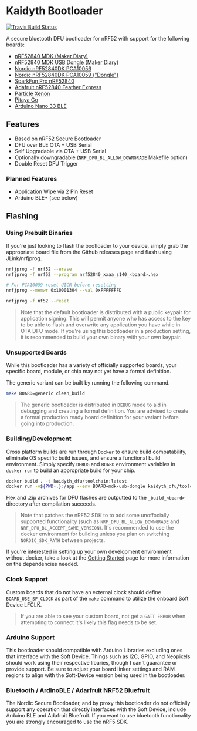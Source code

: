 # Kaidyth Bootloader

[![Travis Build Status](https://img.shields.io/travis/com/kaidyth/nrf52_bootloader.svg?label=TravisCI&style=flat-square)](https://travis-ci.com/kaidyth/nrf52_bootloader)

A secure bluetooth DFU bootloader for nRF52 with support for the following boards:

- [nRF52840 MDK (Maker Diary)](https://wiki.makerdiary.com/nrf52840-mdk/)
- [nRF52840 MDK USB Dongle (Maker Diary)](https://wiki.makerdiary.com/nrf52840-mdk-usb-dongle/)
- [Nordic nRF52840DK PCA10056](https://www.nordicsemi.com/Software-and-Tools/Development-Kits/nRF52840-DK)
- [Nordic nRF52840DK PCA10059 ("Dongle")](https://www.nordicsemi.com/Software-and-Tools/Development-Kits/nRF52840-Dongle)
- [SparkFun Pro nRF52840](https://www.sparkfun.com/products/15025)
- [Adafruit nRF52840 Feather Express](https://www.adafruit.com/product/4062)
- [Particle Xenon](https://docs.particle.io/xenon/)
- [Pitaya Go](https://wiki.makerdiary.com/pitaya-go/)
- [Arduino Nano 33 BLE](https://store.arduino.cc/usa/nano-33-ble)

## Features

- Based on nRF52 Secure Bootloader
- DFU over BLE OTA + USB Serial
- Self Upgradable via OTA + USB Serial
- Optionally downgradable (`NRF_DFU_BL_ALLOW_DOWNGRADE` Makefile option)
- Double Reset DFU Trigger

### Planned Features

- Application Wipe via 2 Pin Reset
- Arduino BLE* (see below)

## Flashing

### Using Prebuilt Binaries

If you're just looking to flash the bootloader to your device, simply grab the appropriate board file from the Github releases page and flash using JLink/nrfjprog.

```bash
nrfjprog -f nrf52 --erase
nrfjprog -f nrf52 --program nrf52840_xxaa_s140_<board>.hex

# For PCA10059 reset UICR before resetting
nrfjprog --memwr 0x10001304 --val 0xFFFFFFFD

nrfjprog -f nf52 --reset
```

> Note that the default bootloader is distributed with a public keypair for application signing. This will permit anyone who has access to the key to be able to flash and overwrite any application you have while in OTA DFU mode. If you're using this bootloader in a production setting, it is recommended to build your own binary with your own keypair.

### Unsupported Boards

While this bootloader has a variety of officially supported boards, your specific board, module, or chip may not yet have a formal definition.

The generic variant can be built by running the following command.

```bash
make BOARD=generic clean_build
```

> The generic bootloader is distributed in `DEBUG` mode to aid in debugging and creating a formal definition. You are advised to create a formal production ready board definition for your variant before going into production.

### Building/Development

Cross platform builds are run through `Docker` to ensure build compatability, eliminate OS specific build issues, and ensure a functional build environment. Simply specify `DEBUG` and `BOARD` environment variables in `docker run` to build an appropriate build for your chip.

```bash
docker build . -t kaidyth_dfu/toolchain:latest
docker run -v${PWD-.}:/app --env BOARD=mdk-usb-dongle kaidyth_dfu/toolchain:latest
```

Hex and .zip archives for DFU flashes are outputted to the `_build_<board>` directory after compilation succeeds.

> Note that patches the nRF52 SDK to to add some unoffocially supported functionality (such as `NRF_DFU_BL_ALLOW_DOWNGRADE` and `NRF_DFU_BL_ACCEPT_SAME_VERSION`). It's recommended to use the docker environment for building unless you plan on switching `NORDIC_SDK_PATH` between projects.

If you're interested in setting up your own development environment without docker, take a look at the [Getting Started](https://github.com/charlesportwoodii/kaidyth_nrf52_bootloader/wiki/Getting-Started) page for more information on the dependencies needed.

### Clock Support

Custom boards that do not have an external clock should define `BOARD_USE_SF_CLOCK` as part of the `make` command to utilize the onboard Soft Device LFCLK.

> If you are able to see your custom board, not get a `GATT ERROR` when attempting to connect it's likely this flag needs to be set.

### Arduino Support

This bootloader should compatible with Arduino Libraries excluding ones that interface with the Soft Device. Things such as I2C, GPIO, and Neopixels should work using their respective libaries, though I can't guarantee or provide support. Be sure to adjust your board linker settings and RAM regions to align with the Soft-Device version being used in the bootloader.

### Bluetooth / ArdinoBLE / Adarfruit NRF52 Bluefruit

The Nordic Secure Bootloader, and by proxy this bootloader do not officially support any operation that directly interfaces with the Soft Device, include Arduino BLE and Adafruit Bluefruit. If you want to use bluetooth functionality you are strongly encouraged to use the nRF5 SDK.
